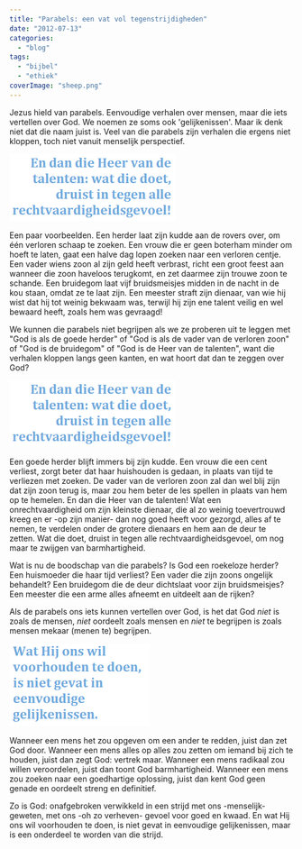 ```yaml
---
title: "Parabels: een vat vol tegenstrijdigheden"
date: "2012-07-13"
categories: 
  - "blog"
tags: 
  - "bijbel"
  - "ethiek"
coverImage: "sheep.png"
---
```


Jezus hield van parabels. Eenvoudige verhalen over mensen, maar die iets vertellen over God. We noemen ze soms ook 'gelijkenissen'. Maar ik denk niet dat die naam juist is. Veel van die parabels zijn verhalen die ergens niet kloppen, toch niet vanuit menselijk perspectief.

![](images/2012-07-13_2114.png)

Een paar voorbeelden. Een herder laat zijn kudde aan de rovers over, om één verloren schaap te zoeken. Een vrouw die er geen boterham minder om hoeft te laten, gaat een halve dag lopen zoeken naar een verloren centje. Een vader wiens zoon al zijn geld heeft verbrast, richt een groot feest aan wanneer die zoon haveloos terugkomt, en zet daarmee zijn trouwe zoon te schande. Een bruidegom laat vijf bruidsmeisjes midden in de nacht in de kou staan, omdat ze te laat zijn. Een meester straft zijn dienaar, van wie hij wist dat hij tot weinig bekwaam was, terwijl hij zijn ene talent veilig en wel bewaard heeft, zoals hem was gevraagd!

We kunnen die parabels niet begrijpen als we ze proberen uit te leggen met "God is als de goede herder" of "God is als de vader van de verloren zoon" of "God is de bruidegom" of "God is de Heer van de talenten", want die verhalen kloppen langs geen kanten, en wat hoort dat dan te zeggen over God?

![](images/2012-07-13_2114.png)

Een goede herder blijft immers bij zijn kudde. Een vrouw die een cent verliest, zorgt beter dat haar huishouden is gedaan, in plaats van tijd te verliezen met zoeken. De vader van de verloren zoon zal dan wel blij zijn dat zijn zoon terug is, maar zou hem beter de les spellen in plaats van hem op te hemelen. En dan die Heer van de talenten! Wat een onrechtvaardigheid om zijn kleinste dienaar, die al zo weinig toevertrouwd kreeg en er -op zijn manier- dan nog goed heeft voor gezorgd, alles af te nemen, te verdelen onder de grotere dienaars en hem aan de deur te zetten. Wat die doet, druist in tegen alle rechtvaardigheidsgevoel, om nog maar te zwijgen van barmhartigheid.

Wat is nu de boodschap van die parabels? Is God een roekeloze herder? Een huismoeder die haar tijd verliest? Een vader die zijn zoons ongelijk behandelt? Een bruidegom die de deur dichtslaat voor zijn bruidsmeisjes? Een meester die een arme alles afneemt en uitdeelt aan de rijken?

Als de parabels ons iets kunnen vertellen over God, is het dat God _niet_ is zoals de mensen, _niet_ oordeelt zoals mensen en _niet_ te begrijpen is zoals mensen mekaar (menen te) begrijpen.

![](images/2012-07-13_2120.png)

Wanneer een mens het zou opgeven om een ander te redden, juist dan zet God door. Wanneer een mens alles op alles zou zetten om iemand bij zich te houden, juist dan zegt God: vertrek maar. Wanneer een mens radikaal zou willen veroordelen, juist dan toont God barmhartigheid. Wanneer een mens zou zoeken naar een goedhartige oplossing, juist dan kent God geen genade en oordeelt streng en definitief.

Zo is God: onafgebroken verwikkeld in een strijd met ons -menselijk- geweten, met ons -oh zo verheven- gevoel voor goed en kwaad. En wat Hij ons wil voorhouden te doen, is niet gevat in eenvoudige gelijkenissen, maar is een onderdeel te worden van die strijd.
